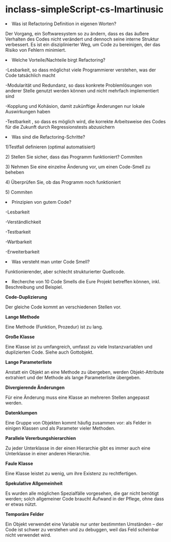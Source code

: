 # inclass-simpleScript-cs-lmartinusic

<li>Was ist Refactoring Definition in eigenen Worten?</li>
<p></p>
<p>Der Vorgang, ein Softwaresystem so zu ändern, dass es das äußere Verhalten des Codes nicht verändert und dennoch seine interne Struktur verbessert. Es ist ein disziplinierter Weg, um Code zu bereinigen, der das Risiko von Fehlern minimiert.</p>

<li>Welche Vorteile/Nachteile birgt Refactoring?</li>
<p></p>
<p>-Lesbarkeit, so dass möglichst viele Programmierer verstehen, was der Code tatsächlich macht</p>
<p>-Modularität und Redundanz, so dass konkrete Problemlösungen von anderer Stelle genutzt werden können und nicht mehrfach implementiert sind</p>
<p>-Kopplung und Kohäsion, damit zukünftige Änderungen nur lokale Auswirkungen haben</p>
<p>-Testbarkeit , so dass es möglich wird, die korrekte Arbeitsweise des Codes für die Zukunft durch Regressionstests abzusichern</p> 
<p></p>

<li>Was sind die Refactoring-Schritte?</li>
<p></p>
1)Testfall definieren (optimal automatisiert) 
<p></p>
2) Stellen Sie sicher, dass das Programm funktioniert? Commiten
<p></p>
3) Nehmen Sie eine einzelne Änderung vor, um einen Code-Smell zu beheben
<p></p>
4) Überprüfen Sie, ob das Programm noch funktioniert
<p></p>
5) Commiten
<p></p>

<li>Prinzipien von gutem Code?</li>
<p></p>
<p>-Lesbarkeit</p>
<p>-Verständlichkeit</p>
<p>-Testbarkeit</p>
<p>-Wartbarkeit</p>
<p>-Erweiterbarkeit</p>
<p></p>
<li>Was versteht man unter Code Smell?</li>
<p></p>
<p>Funktionierender, aber schlecht strukturierter Quellcode.</p>
<p></p>
<li>Recherche von 10 Code Smells die Eure Projekt betreffen können, inkl. Beschreibung und Beispiel.</li>
<p></p>

  <b>Code-Duplizierung</b>
<p>Der gleiche Code kommt an verschiedenen Stellen vor.</p>

  <b>Lange Methode</b>
<p>Eine Methode (Funktion, Prozedur) ist zu lang.</p>

<b>Große Klasse</b>
<p>Eine Klasse ist zu umfangreich, umfasst zu viele Instanzvariablen und duplizierten Code. Siehe auch Gottobjekt.</p>

<b>Lange Parameterliste</b>
<p>Anstatt ein Objekt an eine Methode zu übergeben, werden Objekt-Attribute extrahiert und der Methode als lange Parameterliste übergeben.</p>

<b>Divergierende Änderungen</b>
<p>Für eine Änderung muss eine Klasse an mehreren Stellen angepasst werden.</p>
  
<b>Datenklumpen</b>
<p>Eine Gruppe von Objekten kommt häufig zusammen vor: als Felder in einigen Klassen und als Parameter vieler Methoden.</p>

<b>Parallele Vererbungshierarchien</b>
<p>Zu jeder Unterklasse in der einen Hierarchie gibt es immer auch eine Unterklasse in einer anderen Hierarchie.</p>

<b>Faule Klasse</b>
<p>Eine Klasse leistet zu wenig, um ihre Existenz zu rechtfertigen.</p>

<b>Spekulative Allgemeinheit</b>
<p>Es wurden alle möglichen Spezialfälle vorgesehen, die gar nicht benötigt werden; solch allgemeiner Code braucht Aufwand in der Pflege, ohne dass er etwas nützt.</p>

<b>Temporäre Felder</b>
<p>Ein Objekt verwendet eine Variable nur unter bestimmten Umständen – der Code ist schwer zu verstehen und zu debuggen, weil das Feld scheinbar nicht verwendet wird. </p>
